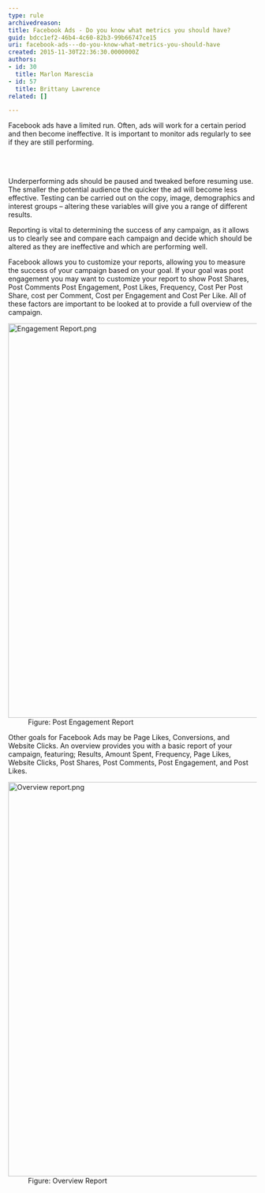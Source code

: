 ```yaml
---
type: rule
archivedreason: 
title: Facebook Ads - Do you know what metrics you should have?
guid: bdcc1ef2-46b4-4c60-82b3-99b66747ce15
uri: facebook-ads---do-you-know-what-metrics-you-should-have
created: 2015-11-30T22:36:30.0000000Z
authors:
- id: 30
  title: Marlon Marescia
- id: 57
  title: Brittany Lawrence
related: []

---
```



<p class="ssw15-rteElement-P">​​Facebook
ads have a limited run. Often, ads will work for a certain period and then
become ineffective. It is important to monitor ads regularly to see if they
are still performing.&#160;<br></p>
<br><excerpt class='endintro'></excerpt><br>
<p></p><p>Underperforming ads should be paused and tweaked before resuming use. The smaller the potential audience the quicker the ad will become less effective. Testing can be carried out on the copy, image, demographics and interest groups – altering these variables will give you a range of different results.</p><p>Reporting is vital to determining the success of any campaign, as it allows us to clearly see and compare each campaign and decide which should be altered as they are ineffective and which are performing well.</p><p>Facebook allows you to customize your reports, allowing you to measure the success of your campaign based on your goal. If your goal was post engagement you may want to customize your report to show Post Shares, Post Comments Post Engagement, Post Likes, Frequency, Cost Per Post Share, cost per Comment, Cost per Engagement and Cost Per Like. All of these factors are important to be looked at to provide a full overview of the campaign. </p><dl class="image"><dt><img src="/PublishingImages/Enagagement%20Report.png" alt="Engagement Report.png" style="width&#58;800px;" /></dt><dd>Figure&#58; Post Engagement Report</dd></dl><p>Other goals for Facebook Ads may be Page Likes, Conversions, and Website Clicks. An overview provides you with a basic report of your campaign, featuring; Results, Amount Spent, Frequency, Page Likes, Website Clicks, Post Shares, Post Comments, Post Engagement, and Post Likes. </p><dl class="image"><dt><img src="/PublishingImages/Overview%20report.png" alt="Overview report.png" style="width&#58;800px;" /></dt><dd>Figure&#58; Overview Report</dd></dl>


